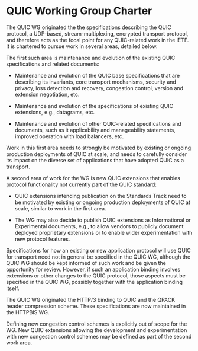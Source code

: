 # QUIC Working Group Charter

The QUIC WG originated the the specifications describing the QUIC
protocol, a UDP-based, stream-multiplexing, encrypted transport
protocol, and therefore acts as the focal point for any QUIC-related
work in the IETF. It is chartered to pursue work in several areas,
detailed below.

The first such area is maintenance and evolution of the existing QUIC
specifications and related documents:

- Maintenance and evolution of the QUIC base specifications that are
  describing its invariants, core transport mechanisms, security and
  privacy, loss detection and recovery, congestion control, version and
  extension negotiation, etc.

- Maintenance and evolution of the specifications of existing QUIC
  extensions, e.g., datagrams, etc.

- Maintenance and evolution of other QUIC-related specifications and
  documents, such as it applicability and manageability statements,
  improved operation with load balancers, etc.

Work in this first area needs to strongly be motivated by existing or
ongoing production deployments of QUIC at scale, and needs to
carefully consider its impact on the diverse set of applications that
have adopted QUIC as a transport.

A second area of work for the WG is new QUIC extensions that enables
protocol functionality not currently part of the QUIC standard:

- QUIC extensions intending publication on the Standards Track need to
  be motivated by existing or ongoing production deployments of QUIC at
  scale, similar to work in the first area.

- The WG may also decide to publish QUIC extensions as Informational
  or Experimental documents, e.g., to allow vendors to publicly document
  deployed proprietary extensions or to enable wider experimentation
  with new protocol features.

Specifications for how an existing or new application protocol will
use QUIC for transport need not in general be specified in the QUIC
WG, although the QUIC WG should be kept informed of such work and be
given the opportunity for review. However, if such an application
binding involves extensions or other changes to the QUIC protocol,
those aspects must be specified in the QUIC WG, possibly together with
the application binding itself.

The QUIC WG originated the HTTP/3 binding to QUIC and the QPACK header
compression scheme. These specifications are now maintained in the
HTTPBIS WG.

Defining new congestion control schemes is explicitly out of scope for
the WG. New QUIC extensions allowing the development and
experimentation with new congestion control schemes may be defined as
part of the second work area.
